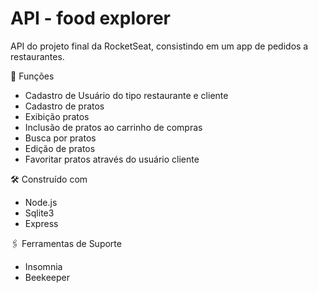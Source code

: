 # API - food explorer
API do projeto final da RocketSeat, consistindo em um app de pedidos a restaurantes.

📌 Funções
* Cadastro de Usuário do tipo restaurante e cliente
* Cadastro de pratos
* Exibição pratos
* Inclusão de pratos ao carrinho de compras
* Busca por pratos
* Edição de pratos
* Favoritar pratos através do usuário cliente

🛠️ Construído com
* Node.js
* Sqlite3
* Express

🖇️ Ferramentas de Suporte
* Insomnia
* Beekeeper

